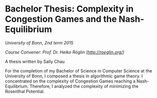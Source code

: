 # Bachelor Thesis: Complexity in Congestion Games and the Nash-Equilibrium

_University of Bonn, 2nd term 2015_

_Course Convener: Prof. Dr. Heiko Röglin (http://roeglin.org/)_

A thesis written by Sally Chau

For the completion of my Bachelor of Science in Computer Science at the University of Bonn, I composed a thesis in algorithmic game theory. I concentrated on the complexity of Congestion Games reaching a Nash-Equilibrium. Therefore, I analyzed the complexity of minimizing the Rosenthal Potential. 


